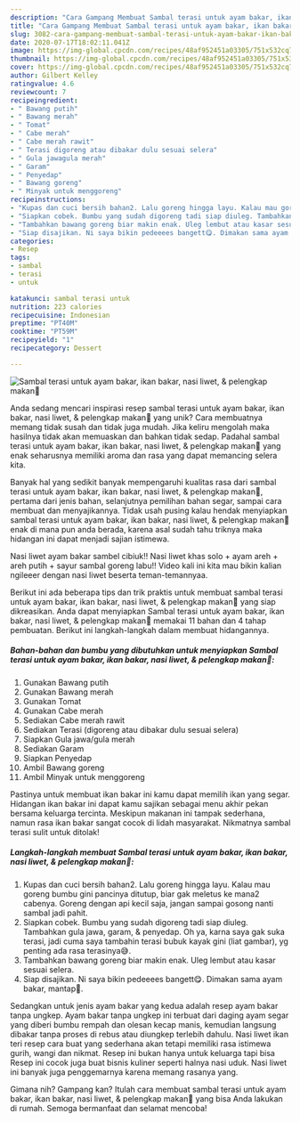 ```yaml
---
description: "Cara Gampang Membuat Sambal terasi untuk ayam bakar, ikan bakar, nasi liwet, &amp;amp; pelengkap makan🤤 Anti Gagal"
title: "Cara Gampang Membuat Sambal terasi untuk ayam bakar, ikan bakar, nasi liwet, &amp;amp; pelengkap makan🤤 Anti Gagal"
slug: 3082-cara-gampang-membuat-sambal-terasi-untuk-ayam-bakar-ikan-bakar-nasi-liwet-and-amp-pelengkap-makan-anti-gagal
date: 2020-07-17T18:02:11.041Z
image: https://img-global.cpcdn.com/recipes/48af952451a03305/751x532cq70/sambal-terasi-untuk-ayam-bakar-ikan-bakar-nasi-liwet-pelengkap-makan🤤-foto-resep-utama.jpg
thumbnail: https://img-global.cpcdn.com/recipes/48af952451a03305/751x532cq70/sambal-terasi-untuk-ayam-bakar-ikan-bakar-nasi-liwet-pelengkap-makan🤤-foto-resep-utama.jpg
cover: https://img-global.cpcdn.com/recipes/48af952451a03305/751x532cq70/sambal-terasi-untuk-ayam-bakar-ikan-bakar-nasi-liwet-pelengkap-makan🤤-foto-resep-utama.jpg
author: Gilbert Kelley
ratingvalue: 4.6
reviewcount: 7
recipeingredient:
- " Bawang putih"
- " Bawang merah"
- " Tomat"
- " Cabe merah"
- " Cabe merah rawit"
- " Terasi digoreng atau dibakar dulu sesuai selera"
- " Gula jawagula merah"
- " Garam"
- " Penyedap"
- " Bawang goreng"
- " Minyak untuk menggoreng"
recipeinstructions:
- "Kupas dan cuci bersih bahan2. Lalu goreng hingga layu. Kalau mau goreng bumbu gini pancinya ditutup, biar gak meletus ke mana2 cabenya. Goreng dengan api kecil saja, jangan sampai gosong nanti sambal jadi pahit."
- "Siapkan cobek. Bumbu yang sudah digoreng tadi siap diuleg. Tambahkan gula jawa, garam, &amp; penyedap. Oh ya, karna saya gak suka terasi, jadi cuma saya tambahin terasi bubuk kayak gini (liat gambar), yg penting ada rasa terasinya😅."
- "Tambahkan bawang goreng biar makin enak. Uleg lembut atau kasar sesuai selera."
- "Siap disajikan. Ni saya bikin pedeeees bangett😋. Dimakan sama ayam bakar, mantap🤤."
categories:
- Resep
tags:
- sambal
- terasi
- untuk

katakunci: sambal terasi untuk 
nutrition: 223 calories
recipecuisine: Indonesian
preptime: "PT40M"
cooktime: "PT59M"
recipeyield: "1"
recipecategory: Dessert

---
```



![Sambal terasi untuk ayam bakar, ikan bakar, nasi liwet, &amp; pelengkap makan🤤](https://img-global.cpcdn.com/recipes/48af952451a03305/751x532cq70/sambal-terasi-untuk-ayam-bakar-ikan-bakar-nasi-liwet-pelengkap-makan🤤-foto-resep-utama.jpg)

Anda sedang mencari inspirasi resep sambal terasi untuk ayam bakar, ikan bakar, nasi liwet, &amp; pelengkap makan🤤 yang unik? Cara membuatnya memang tidak susah dan tidak juga mudah. Jika keliru mengolah maka hasilnya tidak akan memuaskan dan bahkan tidak sedap. Padahal sambal terasi untuk ayam bakar, ikan bakar, nasi liwet, &amp; pelengkap makan🤤 yang enak seharusnya memiliki aroma dan rasa yang dapat memancing selera kita.

Banyak hal yang sedikit banyak mempengaruhi kualitas rasa dari sambal terasi untuk ayam bakar, ikan bakar, nasi liwet, &amp; pelengkap makan🤤, pertama dari jenis bahan, selanjutnya pemilihan bahan segar, sampai cara membuat dan menyajikannya. Tidak usah pusing kalau hendak menyiapkan sambal terasi untuk ayam bakar, ikan bakar, nasi liwet, &amp; pelengkap makan🤤 enak di mana pun anda berada, karena asal sudah tahu triknya maka hidangan ini dapat menjadi sajian istimewa.

Nasi liwet ayam bakar sambel cibiuk!! Nasi liwet khas solo + ayam areh + areh putih + sayur sambal goreng labu!! Video kali ini kita mau bikin kalian ngileeer dengan nasi liwet beserta teman-temannyaa.


Berikut ini ada beberapa tips dan trik praktis untuk membuat sambal terasi untuk ayam bakar, ikan bakar, nasi liwet, &amp; pelengkap makan🤤 yang siap dikreasikan. Anda dapat menyiapkan Sambal terasi untuk ayam bakar, ikan bakar, nasi liwet, &amp; pelengkap makan🤤 memakai 11 bahan dan 4 tahap pembuatan. Berikut ini langkah-langkah dalam membuat hidangannya.

<!--inarticleads1-->

##### Bahan-bahan dan bumbu yang dibutuhkan untuk menyiapkan Sambal terasi untuk ayam bakar, ikan bakar, nasi liwet, &amp; pelengkap makan🤤:

1. Gunakan  Bawang putih
1. Gunakan  Bawang merah
1. Gunakan  Tomat
1. Gunakan  Cabe merah
1. Sediakan  Cabe merah rawit
1. Sediakan  Terasi (digoreng atau dibakar dulu sesuai selera)
1. Siapkan  Gula jawa/gula merah
1. Sediakan  Garam
1. Siapkan  Penyedap
1. Ambil  Bawang goreng
1. Ambil  Minyak untuk menggoreng


Pastinya untuk membuat ikan bakar ini kamu dapat memilih ikan yang segar. Hidangan ikan bakar ini dapat kamu sajikan sebagai menu akhir pekan bersama keluarga tercinta. Meskipun makanan ini tampak sederhana, namun rasa ikan bakar sangat cocok di lidah masyarakat. Nikmatnya sambal terasi sulit untuk ditolak! 

<!--inarticleads2-->

##### Langkah-langkah membuat Sambal terasi untuk ayam bakar, ikan bakar, nasi liwet, &amp; pelengkap makan🤤:

1. Kupas dan cuci bersih bahan2. Lalu goreng hingga layu. Kalau mau goreng bumbu gini pancinya ditutup, biar gak meletus ke mana2 cabenya. Goreng dengan api kecil saja, jangan sampai gosong nanti sambal jadi pahit.
1. Siapkan cobek. Bumbu yang sudah digoreng tadi siap diuleg. Tambahkan gula jawa, garam, &amp; penyedap. Oh ya, karna saya gak suka terasi, jadi cuma saya tambahin terasi bubuk kayak gini (liat gambar), yg penting ada rasa terasinya😅.
1. Tambahkan bawang goreng biar makin enak. Uleg lembut atau kasar sesuai selera.
1. Siap disajikan. Ni saya bikin pedeeees bangett😋. Dimakan sama ayam bakar, mantap🤤.


Sedangkan untuk jenis ayam bakar yang kedua adalah resep ayam bakar tanpa ungkep. Ayam bakar tanpa ungkep ini terbuat dari daging ayam segar yang diberi bumbu rempah dan olesan kecap manis, kemudian langsung dibakar tanpa proses di rebus atau diungkep terlebih dahulu. Nasi liwet ikan teri resep cara buat yang sederhana akan tetapi memiliki rasa istimewa gurih, wangi dan nikmat. Resep ini bukan hanya untuk keluarga tapi bisa Resep ini cocok juga buat bisnis kuliner seperti halnya nasi uduk. Nasi liwet ini banyak juga penggemarnya karena memang rasanya yang. 

Gimana nih? Gampang kan? Itulah cara membuat sambal terasi untuk ayam bakar, ikan bakar, nasi liwet, &amp; pelengkap makan🤤 yang bisa Anda lakukan di rumah. Semoga bermanfaat dan selamat mencoba!
